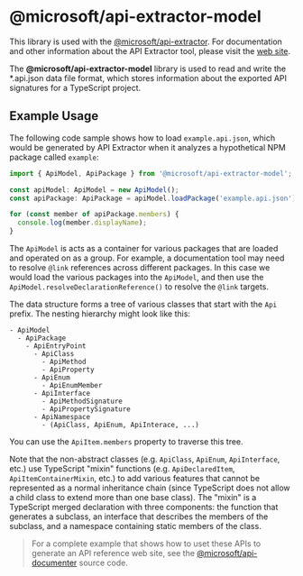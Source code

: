 # @microsoft/api-extractor-model

This library is used with the [@microsoft/api-extractor](https://www.npmjs.com/package/@microsoft/api-extractor).
For documentation and other information about the API Extractor tool, please visit the
[web site](https://api-extractor.com/).

The **@microsoft/api-extractor-model** library is used to read and write the *.api.json data file format,
which stores information about the exported API signatures for a TypeScript project.

## Example Usage

The following code sample shows how to load `example.api.json`, which would be generated by API Extractor
when it analyzes a hypothetical NPM package called `example`:

```ts
import { ApiModel, ApiPackage } from '@microsoft/api-extractor-model';

const apiModel: ApiModel = new ApiModel();
const apiPackage: ApiPackage = apiModel.loadPackage('example.api.json');

for (const member of apiPackage.members) {
  console.log(member.displayName);
}
```

The `ApiModel` is acts as a container for various packages that are loaded and operated on as a group.
For example, a documentation tool may need to resolve `@link` references across different packages.
In this case we would load the various packages into the `ApiModel`, and then use
the `ApiModel.resolveDeclarationReference()` to resolve the `@link` targets.

The data structure forms a tree of various classes that start with the `Api` prefix.  The nesting hierarchy
might look like this:

```
- ApiModel
  - ApiPackage
    - ApiEntryPoint
      - ApiClass
        - ApiMethod
        - ApiProperty
      - ApiEnum
        - ApiEnumMember
      - ApiInterface
        - ApiMethodSignature
        - ApiPropertySignature
      - ApiNamespace
        - (ApiClass, ApiEnum, ApiInterace, ...)
```

You can use the `ApiItem.members` property to traverse this tree.

Note that the non-abstract classes (e.g. `ApiClass`, `ApiEnum`, `ApiInterface`, etc.) use
TypeScript "mixin" functions (e.g. `ApiDeclaredItem`, `ApiItemContainerMixin`, etc.) to add various
features that cannot be represented as a normal inheritance chain (since TypeScript does not allow a child class
to extend more than one base class).  The "mixin" is a TypeScript merged declaration with three components:
the function that generates a subclass, an interface that describes the members of the subclass, and
a namespace containing static members of the class.

> For a complete example that shows how to uset these APIs to generate an API reference web site,
> see the [@microsoft/api-documenter](https://www.npmjs.com/package/@microsoft/api-documenter) source code.
